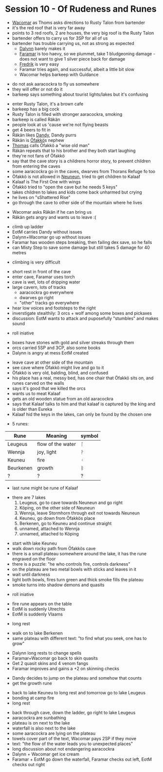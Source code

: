 # Session 10 - Of Rudeness and Runes

- [Wacomar](https://bookstack.hemels.me/books/Darninia/page/wacomar-illitris) as Thoms asks directions to Rusty Talon from bartender
- it's the red roof that is very far away
- points to 3 red roofs, 2 are houses, the very big roof is the Rusty Talon
- bartender offers to carry us for 3SP for all of us
- bartender has trouble carrying us, not as strong as expected
    - [Dalynn](https://bookstack.hemels.me/books/Darninia/page/dalynn-lathrana) barely makes it
    - [Faramar](https://bookstack.hemels.me/books/Darninia/page/faramar-illitris) is too haevy, so we plummet, take 1 bludgeoning damage - does not want to give 1 silver piece back for
      damage
    - [Fredrik](https://bookstack.hemels.me/books/Darninia/page/eye-of-the-mountain) is very easy
    - Faramar tries again, and successful, albeit a little bit slow
    - Wacomar helps barkeep with Guidance

+ do not ask aaracockra to fly us somewhere
+ they will offer or not do it
+ barkeep says something about tourist lights/lakes but it's confusing

- enter Rusty Talon, it's a brown cafe
- barkeep has a big cock
- Rusty Talon is filled with stronger aaracockra, smoking
- barkeep is called Räkän
- people look at us 'cause we're not flying beasts
- get 4 beers to fit in
- Räkän likes [Dandy](https://bookstack.hemels.me/books/Darninia/page/dandy), Dandy purrs
- Räkän is [Öfakkö](https://bookstack.hemels.me/books/Darninia/page/nenen#notable%20people)s nephew
- [Thomas](https://bookstack.hemels.me/books/Darninia/page/wacomar-illitris#Thomas%20"the%20Treasurer"%20Tancus%20Enginius%20the%20First%20(of%20Many)) calls Öfakkö a "wise old man"
- Räkän repeats that to his brother and they both start laughing
- they're not fans of Öfakkö
- say that the cave story is a childrens horror story, to prevent children from entering the caves
- some aaracockra go in the caves, dwarves from Thorans Refuge fo too
- Öfakkö is not allowed in [Neuneun](https://bookstack.hemels.me/books/Darninia/page/nenen), tried to get children to Kalaaf
- Kalaaf is The First One with wings
- Öfakkö tried to "open the cave but he needs 5 keys"
- takes children to lakes and kids come back unharmed but crying
- he lives on "sShattered Rise"
- go through the cave to other side of the mountain where he lives

+ Wacomar asks Räkän if he can bring us
+ Räkän gets angry and wants us to leave :(

- climb up ladder
- EotM carries Dandy without issues
- Dalynn+Wacomar go up without issues
- Faramar has wooden steps breaking, then failing dex save, so he falls
- can Misty Step to save some damage but still takes 5 damage for 40 metres

+ climbing is very difficult

- short rest in front of the cave
- enter cave, Faramar uses torch
- cave is wet, lots of dripping water
- large cavern, lots of tracks
    - aaracockra go everywhere
    - dwarves go right
    - "other" tracks go everywhere
- hear low voices and footsteps to the right
- inverstigate stealthily: 3 orcs + wolf among some boxes and pickaxes
- discussion: EotM wants to attack and puposefully "stumbles" and makes sound

+ roll iniative

- boxes have stones with gold and silver streaks through them
- orcs carried 5SP and 3CP, also some books
- Dalynn is angry at mess EotM created

+ leave cave at other side of the mountain
+ see cave where Öfakkö might live and go to it
+ Öfakkö is very old, balding, blind, and confused
+ his place has a real, messy bed, has one chair that Öfakkö sits on, and runes carved on the walls
+ says it's good that we killed the orcs
+ wants us to meat Kalaaf
+ gets an old wooden statue from an old aaracockra
+ says that Kalaaf talks to him and that kalaaf is captured by the king and is older than Eureka
+ Kalaaf hid the keys in the lakes, can only be found by the chosen one

- 5 runes:

| Rune      | Meaning           | symbol |
|-----------|-------------------|--------|
| Leugeus   | flow of the water | 	ᛚ     |
| Wennja    | joy, light        | ᚹ      |
| Keuneu    | fire              | ᚲ      |
| Beurkenen | growth            | ᛒ      |
| ?         | ?                 | ?      |

- last rune might be rune of Kalaaf

+ there are 7 lakes
    1. Leugeus, go to cave towards Neuneun and go right
    2. Köping, on the other side of Neuneun
    3. Wennja, leave Stormhorn through exit not towards Neuneun
    4. Keuneu, go down from Öfakkös place
    5. Berkenen, go to Keuneu and continue straight
    6. unnamed, attached to Wennja
    7. unnamed, attached to Köping

- start with lake Keuneu
- walk down rocky path from Öfakkös cave
- there is a small plateau somewhere around the lake, it has the rune engraved on the floor
- there is a puzzle: "he who controls fire, controls darkness"
- on the plateau are two metal bowls with sticks and leaves in it
- wait until darkness
- light both bowls, fires turn green and thick smoke fills the plateau
- smoke turns into shadow demons and quasits

+ roll iniative

- fire rune appears on the table
- EotM is suddenly Utrechts
- EotM is suddenly Vlaams

+ long rest

- walk on to lake Berkenen
- same plateau with different text: "to find what you seek, one has to grow"

+ Dalynn long rests to change spells
+ Faramar+Wacomar go back to skin quasits
+ Get 2 quasit skins and 4 venom fangs
+ Faramar improves and gains a +2 on skinning checks

- Dandy decides to jump on the plateau and somehow that counts
- get the growth rune

+ back to lake Keuneu to long rest and tomorrow go to lake Leugeus
+ bonding at camp fire
+ long rest

- back through cave, down the ladder, go right to lake Leugeus
- aaracockra are sunbathing
- plateau is on next to the lake
- waterfall is also next to the lake
- some aaracockra are lying on the plateau
- towels cover part of the text, Wacomar pays 2SP if they move
- text: "the flow of the water leads you to unexpected places"
- long discussion about not endangering aaracockra
- Dalynn + Wacomar get ice cream
- Faramar + EotM go down the waterfall, Faramar checks out left, EotM checks out right